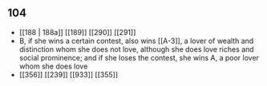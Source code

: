 ## 104
- [[188 | 188a]] [[189]] [[290]] [[291]] 
- B, if she wins a certain contest, also wins [[A-3]], a lover of wealth and distinction whom she does not love, although she does love riches and social prominence; and if she loses the contest, she wins A, a poor lover whom she does love
- [[356]] [[239]] [[933]] [[355]] 


